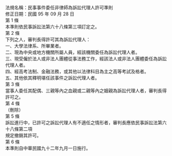 法規名稱：民事事件委任非律師為訴訟代理人許可準則  
修正日期：民國 95 年 09 月 28 日  
第 1 條  
本準則依民事訴訟法第六十八條第三項訂定之。  
第 2 條  
下列之人，審判長得許可其為訴訟代理人：  
一、大學法律系、所畢業者。  
二、現為中央或地方機關所屬人員，經該機關委任為訴訟代理人者。  
三、現受僱於法人或非法人團體從事法務工作，經該法人或非法人團體委任為訴訟代理人者。  
四、經高考法制、金融法務，或其他以法律科目為主之高等考試及格者。  
五、其他依其釋明堪任該事件之訴訟代理人者。  
第 3 條  
當事人委任其配偶、三親等內之血親或二親等內之姻親為訴訟代理人者，審判長得許可之。  
第 4 條  
（刪除）  
第 5 條  
訴訟進行中，已許可之訴訟代理人有不適任之情形者，審判長應依民事訴訟法第六十八條第二項  
規定撤銷其許可。  
第 6 條  
本準則自中華民國九十二年九月一日施行。  


